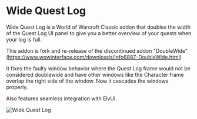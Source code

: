 Wide Quest Log
==============

Wide Quest Log is a World of Warcraft Classic addon that doubles the width of the 
Quest Log UI panel to give you a better overview of your quests when your log is 
full.

This addon is fork and re-release of the discontinued addon "DoubleWide" 
(https://www.wowinterface.com/downloads/info6887-DoubleWide.html)

It fixes the faulty window behavior where the Quest Log frame would not be 
considered doublewide and have other windows like the Character frame overlap 
the right side of the window. Now it cascades the windows properly.

Also features seamless integration with ElvUI.

![Wide Quest Log](https://i.imgur.com/IXMDff8.png "Wide Quest Log")